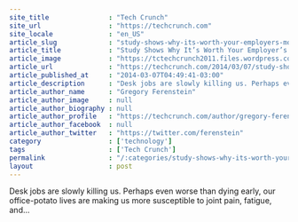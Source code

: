 ```yaml
---
site_title               : "Tech Crunch"
site_url                 : "https://techcrunch.com"
site_locale              : "en_US"
article_slug             : "study-shows-why-its-worth-your-employers-money-to-buy-everyone-walking-desks"
article_title            : "Study Shows Why It’s Worth Your Employer’s Money To Buy Everyone Walking Desks"
article_image            : "https://tctechcrunch2011.files.wordpress.com/2014/03/tr5000-dt7_model_1-crop.jpg?w=680&h=400&crop=1"
article_url              : "https://techcrunch.com/2014/03/07/study-shows-why-its-worth-your-employers-money-to-buy-everyone-walking-desks/"
article_published_at     : "2014-03-07T04:49:41-03:00"
article_description      : "Desk jobs are slowly killing us. Perhaps even worse than dying early, our office-potato lives are making us more susceptible to joint pain, fatigue, and..."
article_author_name      : "Gregory Ferenstein"
article_author_image     : null
article_author_biography : null
article_author_profile   : "https://techcrunch.com/author/gregory-ferenstein/"
article_author_facebook  : null
article_author_twitter   : "https://twitter.com/ferenstein"
category                 : ['technology']
tags                     : ['Tech Crunch']
permalink                : "/:categories/study-shows-why-its-worth-your-employers-money-to-buy-everyone-walking-desks/"
layout                   : post
---
```


Desk jobs are slowly killing us. Perhaps even worse than dying early, our office-potato lives are making us more susceptible to joint pain, fatigue, and...
